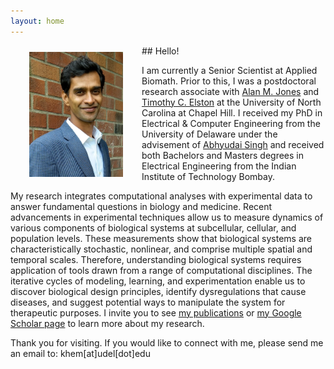 ```yaml
---
layout: home
---
```


<img align="left" src="/img/headshot.jpg" width="150" hspace="30" vspace="10">
## Hello!

I am currently a Senior Scientist at Applied Biomath. Prior to this, I was a postdoctoral research associate with [Alan M. Jones](https://bio.unc.edu/faculty-profile/jones/) and [Timothy C. Elston](https://www.med.unc.edu/pharm/directory/timothy-elston/) at the University of North Carolina at Chapel Hill. I received my PhD in Electrical & Computer Engineering from the University of Delaware under the advisement of [Abhyudai Singh](https://udel.edu/~absingh/) and received both Bachelors and Masters degrees in Electrical Engineering from the Indian Institute of Technology Bombay.

My research integrates computational analyses with experimental data to answer fundamental questions in biology and medicine. Recent advancements in experimental techniques allow us to measure dynamics of various components of biological systems at subcellular, cellular, and population levels. These measurements show that biological systems are characteristically stochastic, nonlinear, and comprise multiple spatial and temporal scales. Therefore, understanding biological systems requires application of tools drawn from a range of computational disciplines. The iterative cycles of modeling, learning, and experimentation enable us to discover biological design principles, identify dysregulations that cause diseases, and suggest potential ways to manipulate the system for therapeutic purposes. I invite you to see [my publications](/publications/) or [my Google Scholar page](https://scholar.google.com/citations?user=2UQbyu4AAAAJ) to learn more about my research. 


Thank you for visiting. If you would like to connect with me, please send me an email to: khem[at]udel[dot]edu





